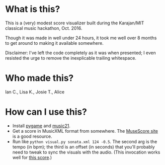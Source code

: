 What is this?
===

This is a (very) modest score visualizer built during the Karajan/MIT classical music hackathon, Oct. 2016.

Though it was made in well under 24 hours, it took me well over 8 months to get around to making it available somewhere.

Disclaimer: I've left the code completely as it was when presented; I even resisted the urge to remove the inexplicable trailing whitespace.

Who made this?
===
Ian C., Lisa K., Josie T., Alice

How can I use this?
===
- Install [pygame](https://www.pygame.org/) and [music21](http://web.mit.edu/music21/).
- Get a score in MusicXML format from somewhere. The [MuseScore site](https://musescore.com) is a good resource.
- Run like `python visual.py sonata.xml 124 -0.5`. The second arg is the tempo (in bpm); the third is an offset (in seconds) that you'll probably need to tweak to sync the visuals with the audio. (This invocation works well for [this score](https://musescore.com/user/7075436/scores/2297561).)
